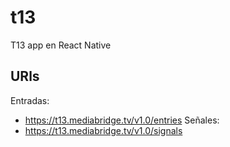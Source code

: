 # t13
T13 app en React Native


##  URls  ##

Entradas:
  - https://t13.mediabridge.tv/v1.0/entries
Señales:
  - https://t13.mediabridge.tv/v1.0/signals
